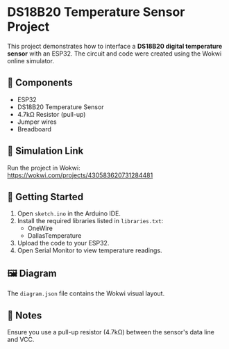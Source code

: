 # DS18B20 Temperature Sensor Project

This project demonstrates how to interface a **DS18B20 digital temperature sensor** with an ESP32. The circuit and code were created using the Wokwi online simulator.

## 🧰 Components

- ESP32
- DS18B20 Temperature Sensor
- 4.7kΩ Resistor (pull-up)
- Jumper wires
- Breadboard

## 🔗 Simulation Link

Run the project in Wokwi:  
https://wokwi.com/projects/430583620731284481

## 🚀 Getting Started

1. Open `sketch.ino` in the Arduino IDE.
2. Install the required libraries listed in `libraries.txt`:
   - OneWire
   - DallasTemperature
3. Upload the code to your ESP32.
4. Open Serial Monitor to view temperature readings.

## 🖼 Diagram

The `diagram.json` file contains the Wokwi visual layout.

## 📝 Notes

Ensure you use a pull-up resistor (4.7kΩ) between the sensor's data line and VCC.
